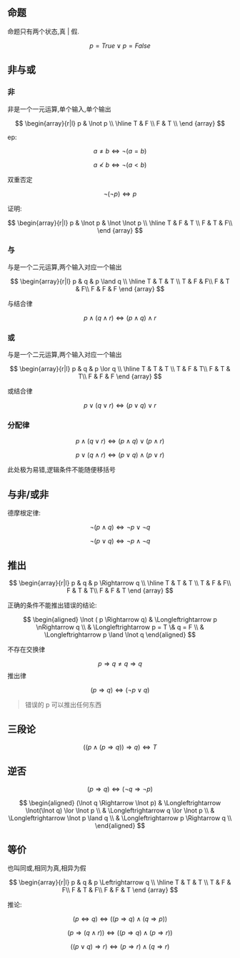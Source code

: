 ## 命题

命题只有两个状态,真 | 假.

$$ p = True \lor p = False $$

## 非与或

### 非

非是一个一元运算,单个输入,单个输出

$$
\begin{array}{r|l}
p & \lnot p \\
\hline
T & F \\
F & T \\
\end {array}
$$

ep:

$$ a \neq b \Longleftrightarrow \lnot ( a = b) $$

$$ a \nless b \Longleftrightarrow \lnot ( a < b) $$

双重否定

$$ \lnot ( \lnot p) \Longleftrightarrow p $$

证明:

$$
\begin{array}{r|l}
p & \lnot p & \lnot \lnot p \\
\hline
T & F & T \\
F & T & F\\
\end {array}
$$

### 与

与是一个二元运算,两个输入对应一个输出

$$
\begin{array}{r|l}
p & q & p \land q \\
\hline
T & T & T \\
T & F & F\\
F & T & F\\
F & F & F
\end {array}
$$

与结合律

$$ p \land ( q \land r) \Longleftrightarrow (p \land q) \land r $$

### 或

与是一个二元运算,两个输入对应一个输出

$$
\begin{array}{r|l}
p & q & p \lor q \\
\hline
T & T & T \\
T & F & T\\
F & T & T\\
F & F & F
\end {array}
$$

或结合律

$$ p \lor ( q \lor r) \Longleftrightarrow (p \lor q) \lor r $$

### 分配律

$$ p \land (q \lor r) \Longleftrightarrow (p \land q)\lor (p \land r)$$

$$ p \lor (q \land r) \Longleftrightarrow (p \lor q)\land (p \lor r)$$

此处极为易错,逻辑条件不能随便移括号

## 与非/或非

德摩根定律:

$$ \lnot (p \land q) \Longleftrightarrow \lnot p \lor \lnot q$$

$$ \lnot (p \lor q) \Longleftrightarrow \lnot p \land \lnot q$$

## 推出

$$
\begin{array}{r|l}
p & q & p \Rightarrow q \\
\hline
T & T & T \\
T & F & F\\
F & T & T\\
F & F & T
\end {array}
$$

正确的条件不能推出错误的结论:

$$
\begin{aligned}
\lnot ( p \Rightarrow q)
& \Longleftrightarrow p \nRightarrow q \\
& \Longleftrightarrow p = T \& q = F  \\
& \Longleftrightarrow p \land \lnot q
\end{aligned}
$$

不存在交换律

$$ p \Rightarrow q \ne q \Rightarrow q $$
推出律

$$ (p \Rightarrow q) \Longleftrightarrow (\lnot p \lor q) $$

> 错误的 p 可以推出任何东西

## 三段论

$$((p \land (p \Rightarrow q)) \Rightarrow q)  \Longleftrightarrow T $$

## 逆否

$$ ( p \Rightarrow q) \Longleftrightarrow (\lnot q \Rightarrow \lnot p) $$

$$
\begin{aligned}
(\lnot q \Rightarrow \lnot p)
& \Longleftrightarrow \lnot(\lnot q) \lor \lnot p \\
& \Longleftrightarrow q \lor \lnot p  \\
& \Longleftrightarrow \lnot p \land  q \\
& \Longleftrightarrow p \Rightarrow q \\
\end{aligned}
$$

## 等价

也叫同或,相同为真,相异为假

$$
\begin{array}{r|l}
p & q & p \Leftrightarrow q \\
\hline
T & T & T \\
T & F & F\\
F & T & F\\
F & F & T
\end {array}
$$

推论:

$$ (p \Leftrightarrow q) \Longleftrightarrow ((p \Rightarrow q) \land ( q \Rightarrow p)) $$

$$(p \Rightarrow (q \land r) ) \Longleftrightarrow ((p \Rightarrow q)\land (p \Rightarrow r))$$

$$((p \lor q) \Rightarrow r) \Longleftrightarrow (p \Rightarrow r) \land (q \Rightarrow r)$$

